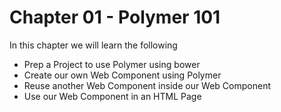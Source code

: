 # Chapter 01 - Polymer 101

In this chapter we will learn the following
* Prep a Project to use Polymer using bower
* Create our own Web Component using Polymer
* Reuse another Web Component inside our Web Component
* Use our Web Component in an HTML Page

